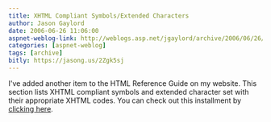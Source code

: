 ```yaml
---
title: XHTML Compliant Symbols/Extended Characters
author: Jason Gaylord
date: 2006-06-26 11:06:00
aspnet-weblog-link: http://weblogs.asp.net/jgaylord/archive/2006/06/26/XHTML-Compliant-Symbols_2F00_Extended-Characters.aspx
categories: [aspnet-weblog]
tags: [archive]
bitly: https://jasong.us/2Zgk5sj
---
```


I've added another item to the HTML Reference Guide on my website. This section lists XHTML compliant symbols and extended character set with their appropriate XHTML codes. You can check out this installment by [clicking here](http://www.jasongaylord.com/htmlguide/symbols.aspx).